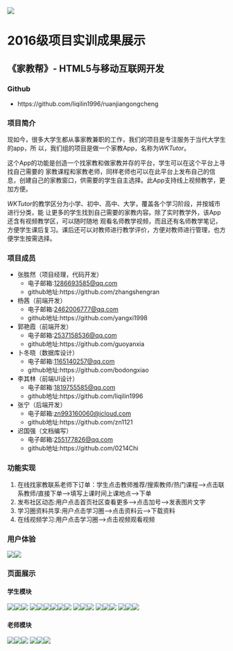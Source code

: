 <div>
	<img src="https://github.com/liqilin1996/ruanjiangongcheng/blob/master/imgs/logo%20.png"/>
</div>
<h1>2016级项目实训成果展示</h1>
<h2>《家教帮》- HTML5与移动互联网开发</h2>
<h3>Github</h3>
<ul><li>https://github.com/liqilin1996/ruanjiangongcheng</li></ul>
<h3>项目简介</h3>
<body>
    <p>    现如今，很多大学生都从事家教兼职的工作，我们的项目是专注服务于当代大学生的app，所
以，我们组的项目是做一个家教App，名称为<em>WKTutor</em>。</p>
<p>    这个App的功能是创造一个找家教和做家教并存的平台，学生可以在这个平台上寻找自己需要的
家教课程和家教老师，同样老师也可以在此平台上发布自己的信息，创建自己的家教窗口，供需要的学生自主选择。此App支持线上视频教学，更加方便。</p>
<p>    <em>WKTutor</em>的教学区分为小学、初中、高中、大学，覆盖各个学习阶段，并按城市进行分类，能
让更多的学生找到自己需要的家教内容。除了实时教学外，该App还含有视频教学区，可以随时随地
观看名师教学视频，而且还有名师教学笔记，方便学生课后复习。课后还可以对教师进行教学评价，方便对教师进行管理，也方便学生按需选择。</p>
<h3>项目成员</h3>
<ul>
	<li>张胜然（项目经理，代码开发）
		<ul>
			<li>电子邮箱:<a href="#">1286693585@qq.com</a></li>
			<li>github地址:https://github.com/zhangshengran</li>
		</ul>
	</li>
	<li>杨茜（前端开发）
		<ul>
			<li>电子邮箱:<a href="#">2462006777@qq.com</a></li>
			<li>github地址:https://github.com/yangxi1998</li>
		</ul>
	</li>
	<li>郭艳霞（前端开发）
		<ul>
			<li>电子邮箱:<a href="#">2537158536@qq.com</a></li>
			<li>github地址:https://github.com/guoyanxia</li>
		</ul>
	</li>
	<li>卜冬晓（数据库设计）
		<ul>
			<li>电子邮箱:<a href="#">1165140257@qq.com</a></li>
			<li>github地址:https://github.com/bodongxiao</li>
		</ul>
	</li>
	<li>李其林（前端UI设计）
		<ul>
			<li>电子邮箱:<a href="#">1819755585@qq.com</a></li>
			<li>github地址:https://github.com/liqilin1996</li>
		</ul>
	</li>
	<li>张宁（后端开发）
		<ul>
			<li>电子邮箱:<a href="#">zn993160060@icloud.com</a></li>
			<li>github地址:https://github.com/zn1121</li>
		</ul>
	</li>
	<li>迟国强（文档编写）
		<ul>
			<li>电子邮箱:<a href="#">255177826@qq.com</a></li>
			<li>github地址:https://github.com/0214Chi</li>
		</ul>
	</li>
</ul>
<h3>功能实现</h3>
<ol>
	<li>在线找家教联系老师下订单：学生点击教师推荐/搜索教师/热门课程——>点击联系教师/直接下单——>填写上课时间上课地点——>下单</li>
	<li>发布社区动态:用户点击首页社区查看更多——>点击加号——>发表图片文字</li>
	<li>学习圈资料共享:用户点击学习圈——>点击资料云——>下载资料</li>
	<li>在线视频学习:用户点击学习圈——>点击视频观看视频</li>
</ol>
<h3>用户体验</h3>
	<span><img src="imgs/student.gif"/><img src="imgs/teacher.gif"/></span>
<h3>页面展示</h3>
	<h4>学生模块</h4>		
	<span><img src="imgs/start.jpg"/><img src="imgs/stuhome1.jpg"/><img src="imgs/stuhome2.jpg"/></span>
	<span><img src="imgs/teacher.jpg"/><img src="imgs/search.jpg"/><img src="imgs/hotcourse.jpg"/><img src="imgs/order.jpg"/><img src="imgs/orderdetail.jpg"/><img src="imgs/mycourse.jpg"/></span>
	<span><img src="imgs/learn.jpg"/><img src="imgs/data.jpg"/><img src="imgs/news.jpg"/></span>
	<span><img src="imgs/datamore.jpg"/><img src="imgs/download.jpg"/><img src="imgs/beteacher.jpg"/></span>
	<span><img src="imgs/my.jpg"/><img src="imgs/mydata.jpg"/><img src="imgs/studata.jpg"/></span>
	<h4>老师模块</h4>	
	<span><img src="imgs/teahome.jpg"/><img src="imgs/teaaffairm.jpg"/><img src="imgs/teacourse.jpg"/></span>
	<span><img src="imgs/mytea.jpg"/><img src="imgs/mydatatea.jpg"/><img src="imgs/teadata.jpg"/></span>
	

</body>
